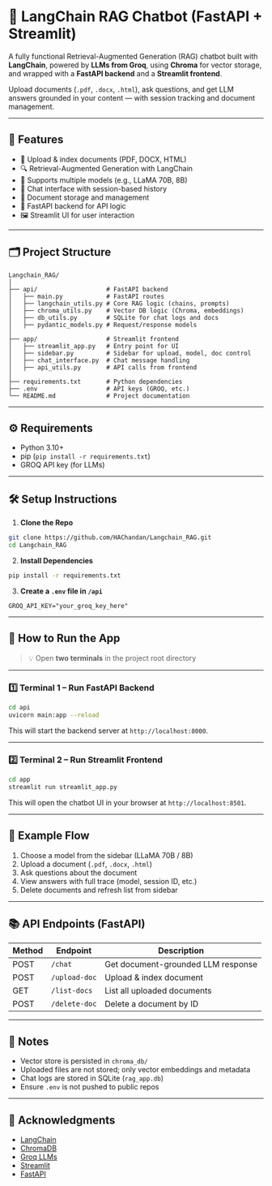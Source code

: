 
# 🤖 LangChain RAG Chatbot (FastAPI + Streamlit)

A fully functional Retrieval-Augmented Generation (RAG) chatbot built with **LangChain**, powered by **LLMs from Groq**, using **Chroma** for vector storage, and wrapped with a **FastAPI backend** and a **Streamlit frontend**.

Upload documents (`.pdf`, `.docx`, `.html`), ask questions, and get LLM answers grounded in your content — with session tracking and document management.

---

## 🚀 Features

- 📄 Upload & index documents (PDF, DOCX, HTML)
- 🔍 Retrieval-Augmented Generation with LangChain
- 🧠 Supports multiple models (e.g., LLaMA 70B, 8B)
- 💬 Chat interface with session-based history
- 📁 Document storage and management
- 🔧 FastAPI backend for API logic
- 🖼️ Streamlit UI for user interaction

---

## 🗂️ Project Structure

```
Langchain_RAG/
│
├── api/                   # FastAPI backend
│   ├── main.py            # FastAPI routes
│   ├── langchain_utils.py # Core RAG logic (chains, prompts)
│   ├── chroma_utils.py    # Vector DB logic (Chroma, embeddings)
│   ├── db_utils.py        # SQLite for chat logs and docs
│   ├── pydantic_models.py # Request/response models
│
├── app/                   # Streamlit frontend
│   ├── streamlit_app.py   # Entry point for UI
│   ├── sidebar.py         # Sidebar for upload, model, doc control
│   ├── chat_interface.py  # Chat message handling
│   ├── api_utils.py       # API calls from frontend
│
├── requirements.txt       # Python dependencies
├── .env                   # API keys (GROQ, etc.)
└── README.md              # Project documentation
```

---

## ⚙️ Requirements

- Python 3.10+
- pip (`pip install -r requirements.txt`)
- GROQ API key (for LLMs)

---

## 🛠️ Setup Instructions

1. **Clone the Repo**
```bash
git clone https://github.com/HAChandan/Langchain_RAG.git
cd Langchain_RAG
```

2. **Install Dependencies**
```bash
pip install -r requirements.txt
```

3. **Create a `.env` file in `/api`**
```env
GROQ_API_KEY="your_groq_key_here"
```

---

## 🧪 How to Run the App

> 💡 Open **two terminals** in the project root directory

---

### 1️⃣ Terminal 1 – Run FastAPI Backend

```bash
cd api
uvicorn main:app --reload
```

This will start the backend server at `http://localhost:8000`.

---

### 2️⃣ Terminal 2 – Run Streamlit Frontend

```bash
cd app
streamlit run streamlit_app.py
```

This will open the chatbot UI in your browser at `http://localhost:8501`.

---

## 🧪 Example Flow

1. Choose a model from the sidebar (LLaMA 70B / 8B)
2. Upload a document (`.pdf`, `.docx`, `.html`)
3. Ask questions about the document
4. View answers with full trace (model, session ID, etc.)
5. Delete documents and refresh list from sidebar

---

## 📚 API Endpoints (FastAPI)

| Method | Endpoint         | Description                         |
|--------|------------------|-------------------------------------|
| POST   | `/chat`          | Get document-grounded LLM response |
| POST   | `/upload-doc`    | Upload & index document             |
| GET    | `/list-docs`     | List all uploaded documents         |
| POST   | `/delete-doc`    | Delete a document by ID             |

---

## 📌 Notes

- Vector store is persisted in `chroma_db/`
- Uploaded files are not stored; only vector embeddings and metadata
- Chat logs are stored in SQLite (`rag_app.db`)
- Ensure `.env` is not pushed to public repos

---

## 🙏 Acknowledgments

- [LangChain](https://www.langchain.com/)
- [ChromaDB](https://www.trychroma.com/)
- [Groq LLMs](https://groq.com/)
- [Streamlit](https://streamlit.io/)
- [FastAPI](https://fastapi.tiangolo.com/)
